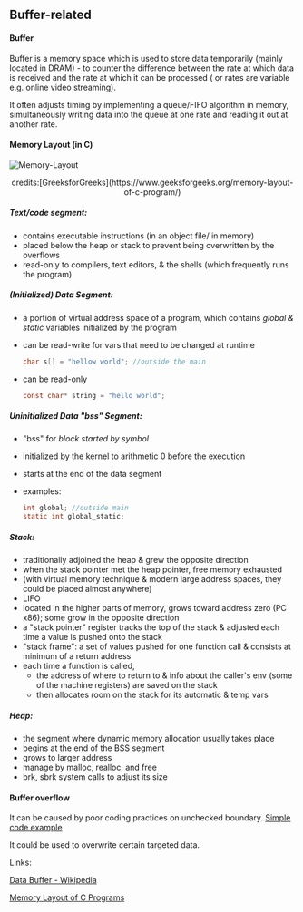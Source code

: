 ## Buffer-related

#### Buffer

Buffer is a memory space which is used to store data temporarily (mainly located in DRAM) - to counter the difference between the rate at which data is received and the rate at which it can be processed ( or rates are variable e.g. online video streaming).

It often adjusts timing by implementing a queue/FIFO algorithm in memory, simultaneously writing data into the queue at one rate and reading it out at another rate.

#### Memory Layout (in C)

![Memory-Layout](https://media.geeksforgeeks.org/wp-content/uploads/memoryLayoutC.jpg)

<div align="center">credits:[GreeksforGreeks](https://www.geeksforgeeks.org/memory-layout-of-c-program/) </div>

##### Text/code segment:

- contains executable instructions (in an object file/ in memory)
- placed below the heap or stack to prevent being overwritten by the overflows
- read-only to compilers, text editors, & the shells (which frequently runs the program)

##### (Initialized) Data Segment:

- a portion of virtual address space of a program, which contains _global & static_ variables initialized by the program

- can be read-write for vars that need to be changed at runtime

  ```c
  char s[] = "hellow world"; //outside the main 
  ```

- can be read-only

  ```c
  const char* string = "hello world";
  ```

##### Uninitialized Data "bss" Segment:

- "bss" for _block started by symbol_

- initialized by the kernel to arithmetic 0 before the execution

- starts at the end of the data segment

- examples:

  ``` c
  int global; //outside main
  static int global_static;
  ```

##### Stack:

- traditionally adjoined the heap & grew the opposite direction
- when the stack pointer met the heap pointer, free memory exhausted 
- (with virtual memory technique & modern large address spaces, they could be placed almost anywhere)
- LIFO
- located in the higher parts of memory, grows toward address zero (PC x86); some grow in the opposite direction
- a "stack pointer" register tracks the top of the stack & adjusted each time a value is pushed onto the stack
- "stack frame": a set of values pushed for one function call & consists at minimum of a return address 
- each time a function is called, 
  - the address of where to return to & info about the caller's env (some of the machine registers) are saved on the stack
  - then allocates room on the stack for its automatic & temp vars

##### Heap:

- the segment where dynamic memory allocation usually takes place
- begins at the end of the BSS segment 
- grows to larger address
- manage by malloc, realloc, and free
- brk, sbrk system calls to adjust its size



#### Buffer overflow

It can be caused by poor coding practices on unchecked boundary. [Simple code example](https://blog.rapid7.com/2019/02/19/stack-based-buffer-overflow-attacks-what-you-need-to-know/)

It could be used to overwrite certain targeted data.

Links: 

[Data Buffer - Wikipedia](https://en.wikipedia.org/wiki/Data_buffer)

[Memory Layout of C Programs](https://www.geeksforgeeks.org/memory-layout-of-c-program/)




